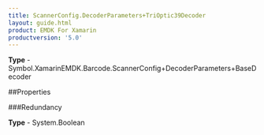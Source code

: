 ```yaml
---
title: ScannerConfig.DecoderParameters+TriOptic39Decoder
layout: guide.html
product: EMDK For Xamarin 
productversion: '5.0' 
---
```



**Type** - Symbol.XamarinEMDK.Barcode.ScannerConfig+DecoderParameters+BaseDecoder

##Properties

###Redundancy


**Type** - System.Boolean
